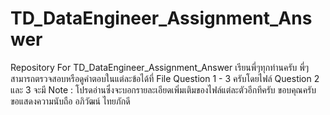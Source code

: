 # TD_DataEngineer_Assignment_Answer
Repository For TD_DataEngineer_Assignment_Answer
เรียนพี่ๆทุกท่านครับ
พี่ๆสามารถตรวจสอบหรือดูคำตอบในแต่ละข้อได้ที่ File Question 1 - 3 ครับโดยไฟล์ Question 2 และ 3 จะมี Note : โปรดอ่านซึ่งจะบอกรายละเอียดเพิ่มเติมของไฟล์แต่ละตัวอีกทีครับ
ขอบคุณครับ
ขอแสดงความนับถือ
อภิวัฒน์ ไทยภักดี
